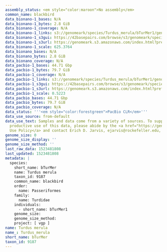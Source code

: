 ```yaml
---
assembly_status: <em style="color:maroon">No assembly</em>
common_name: blackbird
data_bionano-1_bases: N/A
data_bionano-1_bytes: 2.8 GiB
data_bionano-1_coverage: N/A
data_bionano-1_links: s3://genomeark/species/Turdus_merula/bTurMer1/genomic_data/bionano/<br>
data_bionano-1_s3gui: https://42basepairs.com/browse/s3/genomeark/species/Turdus_merula/bTurMer1/genomic_data/bionano/
data_bionano-1_s3url: https://genomeark.s3.amazonaws.com/index.html?prefix=species/Turdus_merula/bTurMer1/genomic_data/bionano/
data_bionano-1_scale: 625.3764
data_bionano_bases: N/A
data_bionano_bytes: 2.8 GiB
data_bionano_coverage: N/A
data_pacbio-1_bases: 44.71 Gbp
data_pacbio-1_bytes: 79.7 GiB
data_pacbio-1_coverage: N/A
data_pacbio-1_links: s3://genomeark/species/Turdus_merula/bTurMer1/genomic_data/pacbio/<br>
data_pacbio-1_s3gui: https://42basepairs.com/browse/s3/genomeark/species/Turdus_merula/bTurMer1/genomic_data/pacbio/
data_pacbio-1_s3url: https://genomeark.s3.amazonaws.com/index.html?prefix=species/Turdus_merula/bTurMer1/genomic_data/pacbio/
data_pacbio-1_scale: 0.5223
data_pacbio_bases: 44.71 Gbp
data_pacbio_bytes: 79.7 GiB
data_pacbio_coverage: N/A
data_status: '''<em style="color:forestgreen">PacBio CLR</em>'''
data_use_source: from-default
data_use_text: Samples and data come from a variety of sources. To support fair and
  productive use of this data, please abide by the <a href="https://genome10k.soe.ucsc.edu/data-use-policies/">Data
  Use Policy</a> and contact Erich D. Jarvis, ejarvis@rockefeller.edu, with any questions.
genome_size: 0
genome_size_display: ''
genome_size_method: ''
last_raw_data: 1523481808
last_updated: 1523481808
metadata: |
  species:
    short_name: bTurMer
    name: Turdus merula
    taxon_id: 9187
    common_name: blackbird
    order:
      name: Passeriformes
    family:
      name: Turdidae
    individuals:
      - short_name: bTurMer1
    genome_size:
    genome_size_method:
    project: [ vgp ]
name: Turdus merula
name_: Turdus_merula
short_name: bTurMer
taxon_id: 9187
---
```

